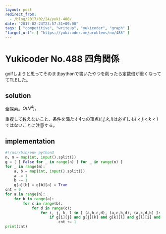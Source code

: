 ```yaml
---
layout: post
redirect_from:
  - /blog/2017/02/24/yuki-488/
date: "2017-02-24T23:57:31+09:00"
tags: [ "competitive", "writeup", "yukicoder", "graph" ]
"target_url": [ "https://yukicoder.me/problems/no/488" ]
---
```


# Yukicoder No.488 四角関係

golfしようと思ってそのままpythonで書いたやつを削ったら定数倍が重くなっててTLEした。

## solution

全探索。$O(N^4)$。

重複して数えないこと、条件を満たす$4$つの頂点$(i,j,k,l)$は必ずしも$i \lt j \lt k \lt l$ではないことに注意する。

## implementation

``` python
#!/usr/bin/env python3
n, m = map(int, input().split())
g = [ [ False for _ in range(n) ] for _ in range(n) ]
for _ in range(m):
    a, b = map(int, input().split())
    a -= 1
    b -= 1
    g[a][b] = g[b][a] = True
cnt = 0
for a in range(n):
    for b in range(a):
        for c in range(b):
            for d in range(c):
                for i, j, k, l in [ (a,b,c,d), (a,c,b,d), (a,c,d,b) ]:
                    if g[i][j] and g[j][k] and g[k][l] and g[l][i] and not g[i][k] and not g[j][l]:
                        cnt += 1
print(cnt)
```
